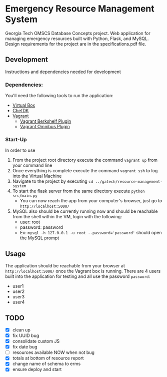 # Emergency Resource Management System
Georgia Tech OMSCS Database Concepts project.  Web application for managing emergency resources built with Python, Flask, and MySQL.  Design requirements for the project are in the specifications.pdf file.

## Development
Instructions and dependencies needed for development

### Dependencies:
You'll need the following tools to run the application:

- [Virtual Box](https://www.virtualbox.org/)
- [ChefDK](https://downloads.chef.io/chef-dk/mac/)
- [Vagrant](https://www.vagrantup.com/downloads.html)
    - [Vagrant Berkshelf Plugin](https://github.com/berkshelf/vagrant-berkshelf)
    - [Vagrant Omnibus Plugin](https://github.com/chef/vagrant-omnibus)

### Start-Up
In order to use

1. From the project root directory execute the command `vagrant up` from your command line
2. Once everything is complete execute the command `vagrant ssh` to log into the Virtual Machine
3. Navigate to the project by executing `cd ../gatech/resource-management-system`
5. To start the flask server from the same directory execute `python src/main.py`
    - You can now reach the app from your computer's browser, just go to `http://localhost:5000/`
4. MySQL also should be currently running now and should be reachable from the shell within the VM, login with the following:
    - user: root
    - password: password
    - Ex: `mysql -h 127.0.0.1 -u root --password='password'` should open the MySQL prompt


## Usage
The application should be reachable from your browser at `http://localhost:5000/` once the Vagrant box is running.  There are 4 users built into the application for testing and all use the password `password`:

- user1
- user2
- user3
- user4


## TODO

- [x] clean up
- [x] fix UUID bug
- [x] consolidate custom JS
- [x] fix date bug
- [ ] resources available NOW when not bug
- [x] totals at bottom of resource report
- [x] change name of schema to erms
- [x] ensure deploy and start

